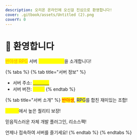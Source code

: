 ```yaml
---
description: 오리온 온라인에 오신걸 진심으로 환영합니다!
cover: .gitbook/assets/Untitled (2).png
coverY: 0
---
```


# 👋 환영합니다

<mark style="color:orange;">반야생 RPG</mark> 서버 <mark style="color:yellow;">오리온 온라인</mark>을 소개합니다!

{% tabs %}
{% tab title="서버 정보" %}
* 서버 주소: [<mark style="color:yellow;">5rion.kr</mark>](getting-started/connect-server.md)
* 서버 버전: <mark style="color:yellow;">1.21.3</mark>
{% endtab %}

{% tab title="서버 소개" %}
<mark style="color:red;">반야생</mark>, <mark style="color:blue;">RPG</mark>를 합친 재미있는 조합!

<mark style="color:yellow;">모든 면</mark>에서 높은 퀄리티 보장!

믿음직스러운 자체 개발 플러그인, 리소스팩!

언제나 접속하여 서버를 즐기세요!
{% endtab %}
{% endtabs %}
